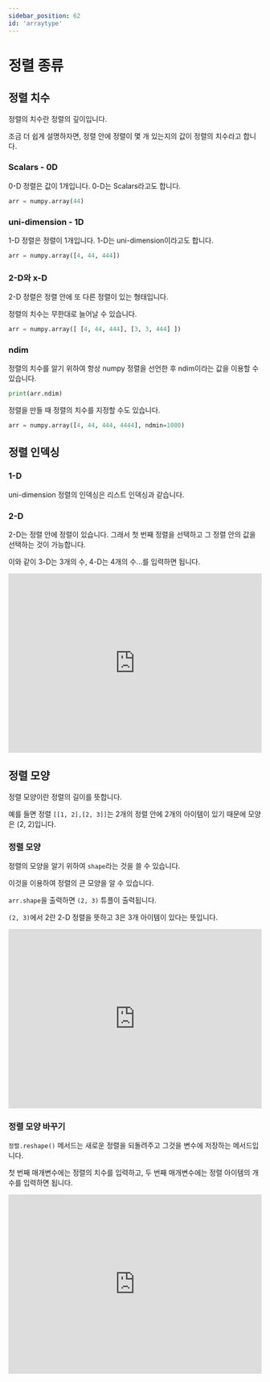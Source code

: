 ```yaml
---
sidebar_position: 62
id: 'arraytype'
---
```


# 정렬 종류

## 정렬 치수

정렬의 치수란 정렬의 깊이입니다.

조금 더 쉽게 설명하자면, 정렬 안에 정렬이 몇 개 있는지의 값이 정렬의 치수라고 합니다.

### Scalars - 0D

0-D 정렬은 값이 1개입니다. 0-D는 Scalars라고도 합니다.

```py
arr = numpy.array(44)
```

### uni-dimension - 1D

1-D 정렬은 정렬이 1개입니다. 1-D는 uni-dimension이라고도 합니다.

```py
arr = numpy.array([4, 44, 444])
```

### 2-D와 x-D

2-D 정렬은 정렬 안에 또 다른 정렬이 있는 형태입니다.

정렬의 치수는 무한대로 늘어날 수 있습니다.

```py
arr = numpy.array([ [4, 44, 444], [3, 3, 444] ])
```

### ndim

정렬의 치수를 알기 위하여 항상 numpy 정렬을 선언한 후 ndim이라는 값을 이용할 수 있습니다.

```py
print(arr.ndim)
```

정렬을 만들 때 정렬의 치수를 지정할 수도 있습니다.

```py
arr = numpy.array([4, 44, 444, 4444], ndmin=1000)
```

## 정렬 인덱싱

### 1-D

uni-dimension 정렬의 인덱싱은 리스트 인덱싱과 같습니다.

### 2-D

2-D는 정렬 안에 정렬이 있습니다. 그래서 첫 번째 정렬을 선택하고 그 정렬 안의 값을 선택하는 것이 가능합니다.

이와 같이 3-D는 3개의 수, 4-D는 4개의 수...를 입력하면 됩니다.

<iframe src="https://trinket.io/embed/python3/4fe0b3d005" width="100%" height="356" frameborder="0" marginwidth="0" marginheight="0" allowfullscreen></iframe>

## 정렬 모양

정렬 모양이란 정렬의 길이를 뜻합니다.

예를 들면 정렬 `[[1, 2],[2, 3]]`는 2개의 정렬 안에 2개의 아이템이 있기 때문에 모양은 (2, 2)입니다.

### 정렬 모양

정렬의 모양을 알기 위하여 `shape`라는 것을 쓸 수 있습니다.

이것을 이용하여 정렬의 큰 모양을 알 수 있습니다.

`arr.shape`을 출력하면 `(2, 3)` 튜플이 출력됩니다.

`(2, 3)`에서 2란 2-D 정렬을 뜻하고 3은 3개 아이템이 있다는 뜻입니다.

<iframe src="https://trinket.io/embed/python3/20b4a15af9" width="100%" height="356" frameborder="0" marginwidth="0" marginheight="0" allowfullscreen></iframe>

### 정렬 모양 바꾸기

`정렬.reshape()` 메서드는 새로운 정렬을 되돌려주고 그것을 변수에 저장하는 메서드입니다.

첫 번째 매개변수에는 정렬의 치수를 입력하고, 두 번째 매개변수에는 정렬 아이템의 개수를 입력하면 됩니다.

<iframe src="https://trinket.io/embed/python3/2143d07d6a" width="100%" height="356" frameborder="0" marginwidth="0" marginheight="0" allowfullscreen></iframe>
